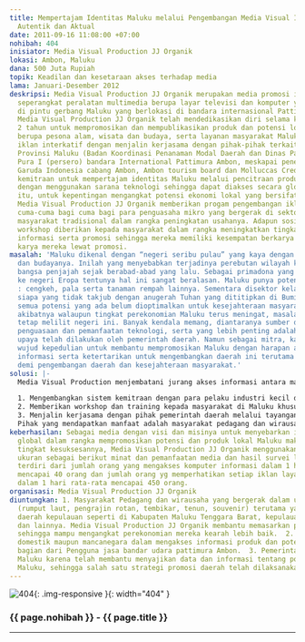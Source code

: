 ```yaml
---
title: Mempertajam Identitas Maluku melalui Pengembangan Media Visual Interaktif,
  Autentik dan Aktual
date: 2011-09-16 11:08:00 +07:00
nohibah: 404
inisiator: Media Visual Production JJ Organik
lokasi: Ambon, Maluku
dana: 500 Juta Rupiah
topik: Keadilan dan kesetaraan akses terhadap media
lama: Januari-Desember 2012
deskripsi: Media Visual Production JJ Organik merupakan media promosi interaktif dalam
  seperangkat peralatan multimedia berupa layar televisi dan komputer yang berinteraksi
  di pintu gerbang Maluku yang berlokasi di bandara internasional Pattimura Ambon.
  Media Visual Production JJ Organik telah mendedikasikan diri selama kurun waktu
  2 tahun untuk mempromosikan dan mempublikasikan produk dan potensi lokal Maluku
  berupa pesona alam, wisata dan budaya, serta layanan masyarakat Maluku dalam bentuk
  iklan interkatif dengan menjalin kerjasama dengan pihak-pihak terkait seperti Pemerintah
  Provinsi Maluku (Badan Koordinasi Penanaman Modal Daerah dan Dinas Pariwisata) PT.Angkasa
  Pura I (persero) bandara International Pattimura Ambon, meskapai penerbangan PT.
  Garuda Indonesia cabang Ambon, Ambon tourism board dan Molluccas Credit Union. Adanya
  kemitraan untuk mempertajam identitas Maluku melalui pencitraan produk-produk lokal
  dengan menggunakan sarana teknologi sehingga dapat diakses secara global. Selain
  itu, untuk kepentingan mengangkat potensi ekonomi lokal yang bersifat tradisional,
  Media Visual Production JJ Organik memberikan progam pengembangan iklan interaktif
  cuma-cuma bagi cuma bagi para penguasaha mikro yang bergerak di sektor riil serta
  masyarakat tradisional dalam rangka peningkatan usahanya. Adapun sosialisasi dan
  workshop diberikan kepada masyarakat dalam rangka meningkatkan tingkat melek teknologi
  informasi serta promosi sehingga mereka memiliki kesempatan berkarya sekaligus memasarkan
  karya mereka lewat promosi.
masalah: 'Maluku dikenal dengan “negeri seribu pulau” yang kaya dengan sumber alam
  dan budayanya. Inilah yang menyebabkan terjadinya perebutan wilayah kekuasaan diantara
  bangsa penjajah sejak berabad-abad yang lalu. Sebagai primadona yang terkenal sampai
  ke negeri Eropa tentunya hal ini sangat beralasan. Maluku punya potensi alam seperti
  : cengkeh, pala serta tanaman rempah lainnya. Sementara disektor kelautan dan perikanan,
  siapa yang tidak takjub dengan anugerah Tuhan yang dititipkan di Bumi Maluku?.  Ironisnya,
  semua potensi yang ada belum dioptimalkan untuk kesejahteraan masyarakat lokal,
  akibatnya walaupun tingkat perekonomian Maluku terus meningat, masalah kemiskinan
  tetap melilit negeri ini. Banyak kendala memang, diantaranya sumber daya manusia,
  penguasaan dan pemanfaatan teknologi, serta yang lebih penting adalah promosi daerah.  Berbagai
  upaya telah dilakukan oleh pemerintah daerah. Namun sebagai mitra, kami hadir sebagai
  wujud kepedulian untuk membantu mempromosikan Maluku dengan harapan ada penyebaran
  informasi serta ketertarikan untuk mengembangkan daerah ini terutama dalam berinvestasi
  demi pengembangan daerah dan kesejahteraan masyarakat.'
solusi: |-
  Media Visual Production menjembatani jurang akses informasi antara masyarakat kepulauan Maluku dan para investor domestik maupun mancanegara. Adapun beberapa langkah strategis yang sedang digalakan:

  1. Mengembangkan sistem kemitraan dengan para pelaku industri kecil dengan memberikan kemudahan serta rangsangan aktif bagi mereka untuk menayangkan iklan produk mereka secara cuma-cuma dalam menjawab kebutuhan promosi melalui perangkat Media Visual Production di Bandara Pattimura Ambon.
  2. Memberikan workshop dan training kepada masyarakat di Maluku khususnya di daerah kepulauan akan pentingnya mempromosikan produk dan layanan mereka.
  3. Menjalin kerjasama dengan pihak pemerintah daerah melalui tayangan interaktif yang dikemas dalam sebuah visualisasi tentang peristiwa sosial, ekonomi, politik serta promosi produk budaya dan pariwisata di Maluku sehingga mampu menarik perhatian dan mempengaruhi pemerintah terhadap sektor-sektor potensial yang ada di Maluku untuk dikembangkan.
  Pihak yang mendapatkan manfaat adalah masyarakat pedagang dan wirausaha yang bergerak dalam usaha mikro (rumput laut, pengrajin rotan, tembikar, tenun, souvenir) terutama yang berada di daerah kepulauan seperti di Kabupaten Maluku Tenggara Barat, kepulauan Aru, Seram dan lainnya, para investor domestik maupun mancanegara dalam mengakses informasi produk dan potensi yang menjadi bagian dari pengguna jasa bandar udara pattimura Ambon, dan pemerintah daerah Provinsi Maluku karena telah membantu menyajikan data dan informasi tentang potensi daerah Maluku sehingga salah satu strategi promosi daerah telah dilaksanakan.
keberhasilan: Sebagai media dengan visi dan misinya untuk menyebarkan informasi secara
  global dalam rangka mempromosikan potensi dan produk lokal Maluku maka dalam mengukur
  tingkat kesuksesannya, Media Visual Production JJ Organik menggunakan beberapa indikator
  ukuran sebagai berikut minat dan pemanfaatan media dan hasil survei lapangan, yang
  terdiri dari jumlah orang yang mengakses komputer informasi dalam 1 hari rata-rata
  mencapai 40 orang dan jumlah orang yg memperhatikan setiap iklan layanan TV (2 Buah)
  dalam 1 hari rata-rata mencapai 450 orang.
organisasi: Media Visual Production JJ Organik
diuntungkan: 1. Masyarakat Pedagang dan wirausaha yang bergerak dalam usaha mikro
  (rumput laut, pengrajin rotan, tembikar, tenun, souvenir) terutama yang berada di
  daerah kepulauan seperti di Kabupaten Maluku Tenggara Barat, kepulauan Aru, Seram
  dan lainnya. Media Visual Production JJ Organik membantu memasarkan produk mereka
  sehingga mampu mengangkat perekonomian mereka kearah lebih baik.  2. Para investor
  domestik maupun mancanegara dalam mengakses informasi produk dan potensi yang menjadi
  bagian dari Pengguna jasa bandar udara pattimura Ambon.  3. Pemerintah Daerah Provinsi
  Maluku karena telah membantu menyajikan data dan informasi tentang potensi daerah
  Maluku, sehingga salah satu strategi promosi daerah telah dilaksanakan.
---
```


![404](/static/img/hibahcmb/404.png){: .img-responsive }{: width="404" }

### {{ page.nohibah }} - {{ page.title }}

---
